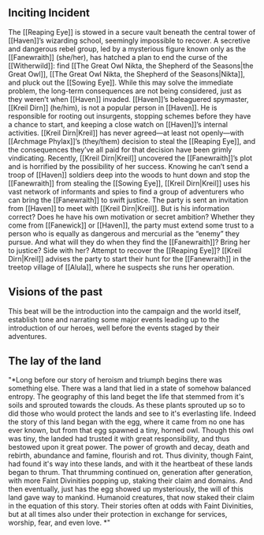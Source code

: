 ## Inciting Incident
The [[Reaping Eye]] is stowed in a secure vault beneath the  central tower of [[Haven]]’s wizarding school, seemingly  impossible to recover. A secretive and dangerous rebel group,  led by a mysterious figure known only as the [[Fanewraith]] (she/her), has hatched a plan to end the curse of the  [[Witherwild]]: find [[The Great Owl Nikta, the Shepherd of the Seasons|the Great Owl]], [[The Great Owl Nikta, the Shepherd of the Seasons|Nikta]], and pluck out the [[Sowing Eye]]. While this may solve the immediate problem,  the long-term consequences are not being considered, just  as they weren’t when [[Haven]] invaded.  [[Haven]]’s beleaguered spymaster, [[Kreil Dirn]] (he/him), is not  a popular person in [[Haven]]. He is responsible for rooting out  insurgents, stopping schemes before they have a chance to  start, and keeping a close watch on [[Haven]]’s internal activities.  [[Kreil Dirn|Kreil]] has never agreed—at least not openly—with [[Archmage Phylax]]’s (they/them) decision to steal the [[Reaping Eye]], and  the consequences they’ve all paid for that decision have been  grimly vindicating.  Recently, [[Kreil Dirn|Kreil]] uncovered the [[Fanewraith]]’s plot and is horrified  by the possibility of her success. Knowing he can’t send a  troop of [[Haven]] soldiers deep into the woods to hunt down and  stop the [[Fanewraith]] from stealing the [[Sowing Eye]], [[Kreil Dirn|Kreil]] uses  his vast network of informants and spies to find a group of  adventurers who can bring the [[Fanewraith]] to swift justice.  The party is sent an invitation from [[Haven]] to meet with [[Kreil Dirn|Kreil]]. But is his information correct? Does he have his own  motivation or secret ambition? Whether they come from  [[Fanewick]] or [[Haven]], the party must extend some trust to a  person who is equally as dangerous and mercurial as the  “enemy” they pursue. And what will they do when they find the  [[Fanewraith]]? Bring her to justice? Side with her? Attempt to  recover the [[Reaping Eye]]?  [[Kreil Dirn|Kreil]] advises the party to start their hunt for the [[Fanewraith]]  in the treetop village of [[Alula]], where he suspects she runs her operation.

## Visions of the past

This beat will be the introduction into the campaign and the world itself, establish tone and narrating some major events leading up to the introduction of our heroes, well before the events staged by their adventures.

  

## The lay of the land

"*Long before our story of heroism and triumph begins there was something else. There was a land that lied in a state of somehow balanced entropy. The geography of this land beget the life that stemmed from it's soils and sprouted towards the clouds. As these plants sprouted up so to did those who would protect the lands and see to it's everlasting life. Indeed the story of this land began with the egg, where it came from no one has ever known, but from that egg spawned a tiny, horned owl. Though this owl was tiny, the landed had trusted it with great responsibility, and thus bestowed upon it great power. The power of growth and decay, death and rebirth, abundance and famine, flourish and rot. Thus divinity, though Faint, had found it's way into these lands, and with it the heartbeat of these lands began to thrum. That thrumming continued on, generation after generation, with more Faint Divinities popping up, staking their claim and domains. And then eventually, just has the egg showed up mysteriously, the will of this land gave way to mankind. Humanoid creatures, that now staked their claim in the equation of this story. Their stories often at odds with Faint Divinities, but at all times also under their protection in exchange for services, worship, fear, and even love.  *"